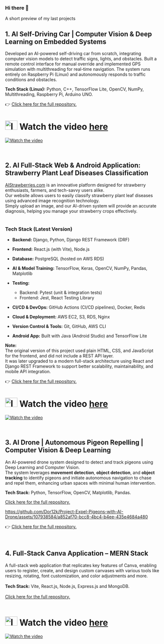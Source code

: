 
### Hi there 👋

<!--
**Dor12k/Dor12k** is a ✨ _special_ ✨ repository because its `README.md` (this file) appears on your GitHub profile.

Here are some ideas to get you started:

- 🔭 I’m currently working on ...
- 🌱 I’m currently learning ...
- 👯 I’m looking to collaborate on ...
- 🤔 I’m looking for help with ...
- 💬 Ask me about ...
- 📫 How to reach me: ...
- 😄 Pronouns: ...
- ⚡ Fun fact: ...
-->

A short preview of my last projects

## 1. AI Self-Driving Car | Computer Vision & Deep Learning on Embedded Systems

Developed an AI-powered self-driving car from scratch, integrating computer vision models to detect traffic signs, lights, and obstacles.
Built a remote control interface for manual override and implemented GPS simulation with multithreading for real-time navigation.
The system runs entirely on Raspberry Pi (Linux) and autonomously responds to traffic conditions and obstacles.

**Tech Stack (Linux):** Python, C++, TensorFlow Lite, OpenCV, NumPy, Multithreading, Raspberry Pi, Arduino UNO. 


👉 [Click here for the full repository.](https://github.com/Dor12k/Self-Driving-Car-RaspberryPi-CPP)

# <img width="40" height="30" alt="Image" src="https://github.com/user-attachments/assets/567d1706-facf-437a-aaca-9f82ccbe51dd" /> Watch the video [here](https://youtu.be/1vHhDjWunTw)




[![Watch the video](https://github.com/user-attachments/assets/7f4690b1-4221-4d37-945c-dd8631545ef5)](https://youtu.be/1vHhDjWunTw)

<br>

## 2. AI Full-Stack Web & Android Application: Strawberry Plant Leaf Diseases Classification

[AIStrawberries.com](https://www.aiStrawberries.com) is an innovative platform designed for strawberry enthusiasts, farmers, and tech-savvy users alike. <br>
Our website allows users to easily classify strawberry plant leaf diseases using advanced image recognition technology. <br>
Simply upload an image, and our AI-driven system will provide an accurate diagnosis, helping you manage your strawberry crops effectively. 
<br><br>

### Tech Stack (Latest Version)

- **Backend:** Django, Python, Django REST Framework (DRF)
- **Frontend:** React.js (with Vite), Node.js
- **Database:** PostgreSQL (hosted on AWS RDS)
- **AI & Model Training:** TensorFlow, Keras, OpenCV, NumPy, Pandas, Matplotlib
- **Testing:** 
  - Backend: Pytest (unit & integration tests)
  - Frontend: Jest, React Testing Library
- **CI/CD & DevOps:** GitHub Actions (CI/CD pipelines), Docker, Redis
- **Cloud & Deployment:** AWS EC2, S3, RDS, Nginx
- **Version Control & Tools:** Git, GitHub, AWS CLI

- **Android App:** Built with Java (Android Studio) and TensorFlow Lite


**Note:**  
The original version of this project used plain HTML, CSS, and JavaScript for the frontend, and did not include a REST API layer.  
It was later upgraded to a modern full-stack architecture using React and Django REST Framework to support better scalability, maintainability, and mobile API integration.

👉 [Click here for the full repository.](https://github.com/Dor12k/Full-Stack-Strawberry-Disease-Classification)
<br>


# <img width="40" height="30" alt="Image" src="https://github.com/user-attachments/assets/567d1706-facf-437a-aaca-9f82ccbe51dd" /> Watch the video [here](https://www.youtube.com/watch?v=HJZ-G3RxmnA)

[![Watch the video](https://github.com/user-attachments/assets/2338cea4-dfdf-4e35-8dc0-f07ef569ef62)](https://www.youtube.com/watch?v=HJZ-G3RxmnA)

<br>

## 3. AI Drone | Autonomous Pigeon Repelling | Computer Vision & Deep Learning

An AI-powered drone system designed to detect and track pigeons using Deep Learning and Computer Vision. <br>
The system leverages **movement detection**, **object detection**, and **object tracking** to identify pigeons and initiate autonomous navigation to chase and repel them, 
enhancing urban spaces with minimal human intervention. 

**Tech Stack:** Python, TensorFlow, OpenCV, Matplotlib, Pandas.

<a href="https://github.com/Dor12k/Project-Repel-Pigeons-with-AI-Drone" target="_blank" rel="noopener noreferrer"> Click here for the full repository. </a>
<br>

https://github.com/Dor12k/Project-Expel-Pigeons-with-AI-Drone/assets/107938584/a852af70-bcc8-4bc4-b4ee-435e4684a480

👉 [Click here for the full repository.](https://github.com/Dor12k/Project-Expel-Pigeons-with-AI-Drone/assets/107938584/a852af70-bcc8-4bc4-b4ee-435e4684a480)

<br>

## 4. Full-Stack Canva Application – MERN Stack

A full-stack web application that replicates key features of Canva, enabling users to register, create, and design custom canvases with various tools like resizing, rotating, font customization, and color adjustments  and more.
<br><br>
**Tech Stack:** Vite, React.js, Node.js, Express.js and MongoDB.
<br><br>
<a href="https://github.com/Dor12k/MERN-Canva-Project" target="_blank" rel="noopener noreferrer">   Click here for the full repository. </a> <br>
<br>


# <img width="40" height="30" alt="Image" src="https://github.com/user-attachments/assets/567d1706-facf-437a-aaca-9f82ccbe51dd" /> Watch the video [here](https://www.youtube.com/watch?v=CNZLmfk8YL8)

[![Watch the video](https://github.com/user-attachments/assets/e30160c1-5859-4af2-b89a-e0fd46efe78c)](https://www.youtube.com/watch?v=CNZLmfk8YL8)



